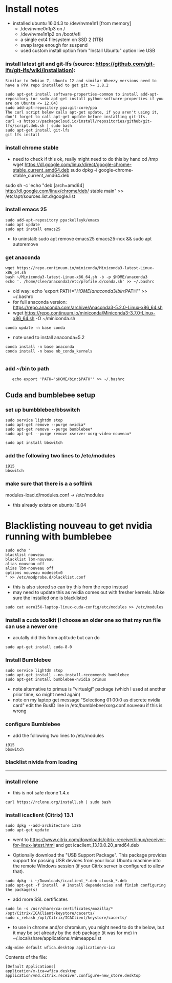 # Install notes
- installed ubuntu 16.04.3 to /dev/nvme1n1 [from memory] 
  - /dev/nvme0n1p3 on /
  - /dev/nvme1n1p2 on /boot/efi
  - a single ext4 filesystem on SSD 2 (1TB)
  - swap large enough for suspend
  - used custom install option from "Install Ubuntu" option live USB
  
### install latest git and git-lfs (source: https://github.com/git-lfs/git-lfs/wiki/Installation):
```
Similar to Debian 7, Ubuntu 12 and similar Wheezy versions need to have a PPA repo installed to get git >= 1.8.2

sudo apt-get install software-properties-common to install add-apt-repository (or sudo apt-get install python-software-properties if you are on Ubuntu <= 12.04)
sudo add-apt-repository ppa:git-core/ppa
The curl script below calls apt-get update, if you aren't using it, don't forget to call apt-get update before installing git-lfs.
curl -s https://packagecloud.io/install/repositories/github/git-lfs/script.deb.sh | sudo bash
sudo apt-get install git-lfs
git lfs install
```

### install chrome stable
- need to check if this ok, really might need to do this by hand
cd /tmp
wget https://dl.google.com/linux/direct/google-chrome-stable_current_amd64.deb
sudo dpkg -i google-chrome-stable_current_amd64.deb

sudo sh -c 'echo "deb [arch=amd64] http://dl.google.com/linux/chrome/deb/ stable main" >> /etc/apt/sources.list.d/google.list
### install emacs 25
```
sudo add-apt-repository ppa:kelleyk/emacs
sudo apt update
sudo apt install emacs25
```
- to uninstall: sudo apt remove emacs25 emacs25-nox && sudo apt autoremove

### get anaconda
```
wget https://repo.continuum.io/miniconda/Miniconda3-latest-Linux-x86_64.sh
bash ~/Miniconda3-latest-Linux-x86_64.sh -b -p $HOME/anaconda3
echo '. /home/clee/anaconda3/etc/profile.d/conda.sh' >> ~/.bashrc
```
 - old way: echo 'export PATH="$HOME/anaconda3/bin:$PATH"' >> ~/.bashrc
- for full anaconda version: https://repo.anaconda.com/archive/Anaconda3-5.2.0-Linux-x86_64.sh
- wget https://repo.continuum.io/miniconda/Miniconda3-3.7.0-Linux-x86_64.sh -O ~/miniconda.sh

```
conda update -n base conda
```

- note used to install anaconda=5.2

```
conda install -n base anaconda
conda install -n base nb_conda_kernels


```


### add ~/bin to path
```
   echo export 'PATH="$HOME/bin:$PATH"' >> ~/.bashrc
```

## Cuda and bumblebee setup

### set up bumbblebee/bbswitch
```
sudo service lightdm stop
sudo apt-get remove --purge nvidia*
sudo apt-get remove --purge bumblebee*
sudo apt-get --purge remove xserver-xorg-video-nouveau*

sudo apt install bbswitch
```
### add the following two lines to /etc/modules
```
i915
bbswitch
```
### make sure that there is a a softlink
modules-load.d/modules.conf -> /etc/modules
- this already exists on ubuntu 16.04

# Blacklisting nouveau to get nvidia running with bumblebee
```
sudo echo "
blacklist nouveau
blacklist lbm-nouveau
alias nouveau off
alias lbm-nouveau off
options nouveau modeset=0
" >> /etc/modprobe.d/blacklist.conf
```
- this is also stored so can try this from the repo instead
- may need to update this as nvidia comes out with fresher kernels. Make sure the installed one is blacklisted

```
sudo cat aero15X-laptop-linux-cuda-config/etc/modules >> /etc/modules
```

### install a cuda toolkit (I choose an older one so that my run file can use a newer one
- acutally did this from aptitude but can do
```
sudo apt-get install cuda-8-0
```

### Install Bumblebee
```
sudo service lightdm stop
sudo apt-get install --no-install-recommends bumblebee
sudo apt-get install bumblebee-nvidia primus
```
- note alternative to primus is "virtualgl" package (which I used at another prior time, so might need again)
- note on my laptop get message "Selectiong 01:00:0 as discrete nvidia card" edit the BusID line in /etc/bumblebee/xorg.conf.nouveau if this is wrong

### configure Bumblebee
- add the following two lines to /etc/modules
```
i915
bbswitch
```

### blacklist nivida from loading



---------------------------------------------
### install rclone
- this is not safe rlcone 1.4.x
```
curl https://rclone.org/install.sh | sudo bash
```

### install icaclient (Citrix) 13.1
```
sudo dpkg --add-architecture i386
sudo apt-get update
```

- went to https://www.citrix.com/downloads/citrix-receiver/linux/receiver-for-linux-latest.html and got icaclient_13.10.0.20_amd64.deb

- Optionally download the "USB Support Package". This package provides support for passing USB devices from your local Ubuntu machine into the remote Windows session (if your Citrix server is configured to allow that).
```
sudo dpkg -i ~/Downloads/icaclient_*.deb ctxusb_*.deb
sudo apt-get -f install  # Install dependencies and finish configuring the package(s)
```

- add more SSL certificates
```
sudo ln -s /usr/share/ca-certificates/mozilla/* /opt/Citrix/ICAClient/keystore/cacerts/
sudo c_rehash /opt/Citrix/ICAClient/keystore/cacerts/
```

- to use in chrome and/or chromium, you might need to do the below, but it may be set already by the deb package (it was for me) in ~/.local/share/applications:/mimeapps.list
```
xdg-mime default wfica.desktop application/x-ica
```
Contents of the file:
```
[Default Applications]
application/x-ica=wfica.desktop
application/vnd.citrix.receiver.configure=new_store.desktop
```
